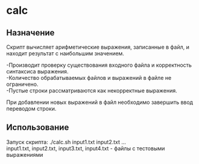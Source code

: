 # calc

## Назначение
Скрипт вычисляет арифметические выражения, записанные в файл, и находит результат с наибольшим значением. 

-Производит проверку существования входного файла и корректность синтаксиса выражения.  
-Количество обрабатываемых файлов и выражений в файле не ограничено.  
-Пустые строки рассматриваются как некорректные выражения.

При добавлении новых выражений в файл необходимо завершить ввод переводом строки.  


## Использование
Запуск скрипта: ./calc.sh input1.txt input2.txt <file> … <file>  
input1.txt, input2.txt, input3.txt, input4.txt - файлы с тестовыми выражениями  


